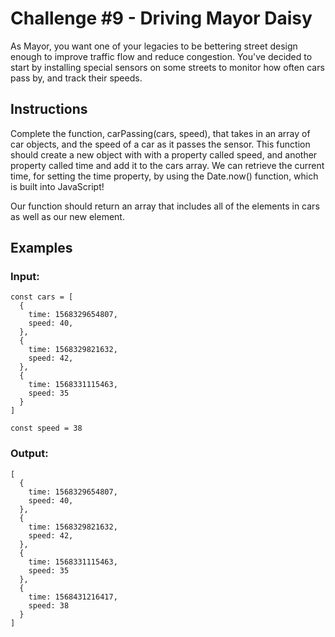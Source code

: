 # Challenge #9 - Driving Mayor Daisy
As Mayor, you want one of your legacies to be bettering street design enough to improve traffic flow and reduce congestion. You've decided to start by installing special sensors on some streets to monitor how often cars pass by, and track their speeds.

## Instructions
Complete the function, carPassing(cars, speed), that takes in an array of car objects, and the speed of a car as it passes the sensor. This function should create a new object with with a property called speed, and another property called time and add it to the cars array. We can retrieve the current time, for setting the time property, by using the Date.now() function, which is built into JavaScript!

Our function should return an array that includes all of the elements in cars as well as our new element.

## Examples
### Input:
```
const cars = [
  {
    time: 1568329654807,
    speed: 40,
  },
  {
    time: 1568329821632,
    speed: 42,
  },
  {
    time: 1568331115463,
    speed: 35
  }
]

const speed = 38
```

### Output:
```
[
  {
    time: 1568329654807,
    speed: 40,
  },
  {
    time: 1568329821632,
    speed: 42,
  },
  {
    time: 1568331115463,
    speed: 35
  },
  {
    time: 1568431216417,
    speed: 38
  }
]
```

